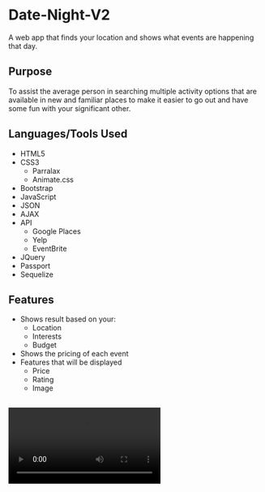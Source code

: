 # Date-Night-V2
A web app that finds your location and shows what events are happening that day.

## Purpose
To assist the average person in searching multiple activity options that are available in new and familiar places to make it easier to go out and have some fun with your significant other. 

## Languages/Tools Used
- HTML5
- CSS3
  - Parralax
  - Animate.css
- Bootstrap
- JavaScript
- JSON
- AJAX
- API
  - Google Places
  - Yelp
  - EventBrite
- JQuery
- Passport
- Sequelize

## Features
- Shows result based on your: 
  - Location 
  - Interests
  - Budget
- Shows the pricing of each event
- Features that will be displayed
  - Price
  - Rating
  - Image
 
 ##
 
  ![](public/images/screen-capture.webm)
